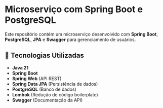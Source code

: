 # Microserviço com Spring Boot e PostgreSQL

Este repositório contém um microserviço desenvolvido com **Spring Boot**, **PostgreSQL**, **JPA** e **Swagger** para gerenciamento de usuários.

## 🚀 Tecnologias Utilizadas
- **Java 21**
- **Spring Boot**
- **Spring Web** (API REST)
- **Spring Data JPA** (Persistência de dados)
- **PostgreSQL** (Banco de dados)
- **Lombok** (Redução de código boilerplate)
- **Swagger** (Documentação da API)

